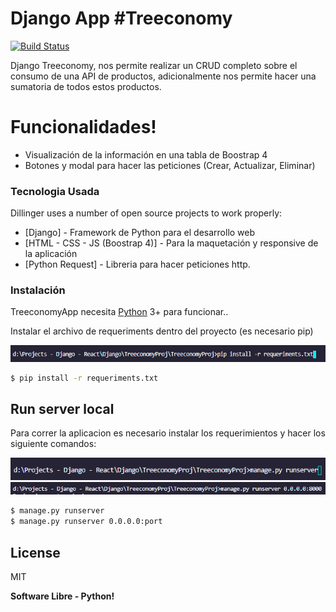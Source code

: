 # Django App #Treeconomy


[![Build Status](https://travis-ci.org/joemccann/dillinger.svg?branch=master)](https://travis-ci.org/joemccann/dillinger)

Django Treeconomy, nos permite realizar un CRUD completo sobre el consumo de una API de productos, adicionalmente nos permite hacer una sumatoria de todos estos productos.

# Funcionalidades!

  - Visualización de la información en una tabla de Boostrap 4
  - Botones y modal para hacer las peticiones (Crear, Actualizar, Eliminar)

### Tecnologia Usada

Dillinger uses a number of open source projects to work properly:

* [Django] - Framework de Python para el desarrollo web
* [HTML - CSS - JS (Boostrap 4)] - Para la maquetación y responsive de la aplicación
* [Python Request] - Libreria para hacer peticiones http.


### Instalación

TreeconomyApp necesita [Python](https://www.python.org/downloads/release/python-3611/) 3+ para funcionar..

Instalar el archivo de requeriments dentro del proyecto (es necesario pip)

![](images/installpackets.png)

```sh
$ pip install -r requeriments.txt
```


## Run server local
Para correr la aplicacion es necesario instalar los requerimientos y hacer los siguiente comandos:

![](images/runserver.png)
![](images/runserverotherport.png)

```sh
$ manage.py runserver
$ manage.py runserver 0.0.0.0:port
```


License
----

MIT


**Software Libre - Python!**

[//]: # (These are reference links used in the body of this note and get stripped out when the markdown processor does its job. There is no need to format nicely because it shouldn't be seen. Thanks SO - http://stackoverflow.com/questions/4823468/store-comments-in-markdown-syntax)


   [dill]: <https://github.com/joemccann/dillinger>
   [git-repo-url]: <https://github.com/joemccann/dillinger.git>
   [john gruber]: <http://daringfireball.net>
   [df1]: <http://daringfireball.net/projects/markdown/>
   [markdown-it]: <https://github.com/markdown-it/markdown-it>
   [Ace Editor]: <http://ace.ajax.org>
   [node.js]: <http://nodejs.org>
   [Twitter Bootstrap]: <http://twitter.github.com/bootstrap/>
   [jQuery]: <http://jquery.com>
   [@tjholowaychuk]: <http://twitter.com/tjholowaychuk>
   [express]: <http://expressjs.com>
   [AngularJS]: <http://angularjs.org>
   [Gulp]: <http://gulpjs.com>

   [PlDb]: <https://github.com/joemccann/dillinger/tree/master/plugins/dropbox/README.md>
   [PlGh]: <https://github.com/joemccann/dillinger/tree/master/plugins/github/README.md>
   [PlGd]: <https://github.com/joemccann/dillinger/tree/master/plugins/googledrive/README.md>
   [PlOd]: <https://github.com/joemccann/dillinger/tree/master/plugins/onedrive/README.md>
   [PlMe]: <https://github.com/joemccann/dillinger/tree/master/plugins/medium/README.md>
   [PlGa]: <https://github.com/RahulHP/dillinger/blob/master/plugins/googleanalytics/README.md>
